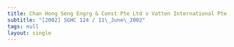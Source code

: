 ```yaml
---
title: Chan Hong Seng Engrg & Const Pte Ltd v Vatten International Pte Ltd
subtitle: "[2002] SGHC 124 / 11\_June\_2002"
tags: null
layout: single
---
```



